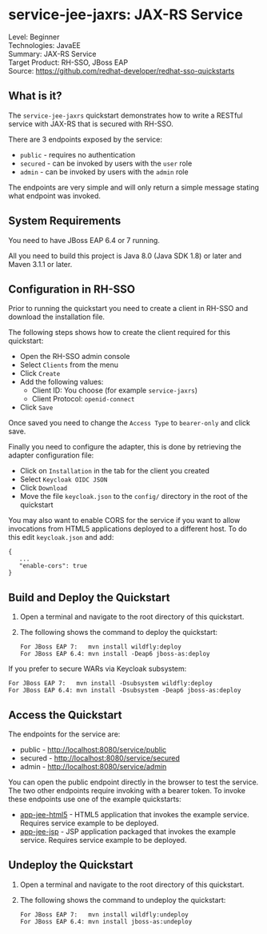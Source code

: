 service-jee-jaxrs: JAX-RS Service
===================================================

Level: Beginner  
Technologies: JavaEE  
Summary: JAX-RS Service  
Target Product: RH-SSO, JBoss EAP  
Source: <https://github.com/redhat-developer/redhat-sso-quickstarts>  


What is it?
-----------

The `service-jee-jaxrs` quickstart demonstrates how to write a RESTful service with JAX-RS that is secured with RH-SSO.

There are 3 endpoints exposed by the service:

* `public` - requires no authentication
* `secured` - can be invoked by users with the `user` role
* `admin` - can be invoked by users with the `admin` role

The endpoints are very simple and will only return a simple message stating what endpoint was invoked.


System Requirements
-------------------

You need to have JBoss EAP 6.4 or 7 running.

All you need to build this project is Java 8.0 (Java SDK 1.8) or later and Maven 3.1.1 or later.


Configuration in RH-SSO
-----------------------

Prior to running the quickstart you need to create a client in RH-SSO and download the installation file.

The following steps shows how to create the client required for this quickstart:

* Open the RH-SSO admin console
* Select `Clients` from the menu
* Click `Create`
* Add the following values:
  * Client ID: You choose (for example `service-jaxrs`)
  * Client Protocol: `openid-connect`
* Click `Save`

Once saved you need to change the `Access Type` to `bearer-only` and click save.

Finally you need to configure the adapter, this is done by retrieving the adapter configuration file:

* Click on `Installation` in the tab for the client you created
* Select `Keycloak OIDC JSON`
* Click `Download`
* Move the file `keycloak.json` to the `config/` directory in the root of the quickstart

You may also want to enable CORS for the service if you want to allow invocations from HTML5 applications deployed to a
different host. To do this edit `keycloak.json` and add:

````
{
   ...
   "enable-cors": true
}
````


Build and Deploy the Quickstart
-------------------------------

1. Open a terminal and navigate to the root directory of this quickstart.

2. The following shows the command to deploy the quickstart:

   ````
   For JBoss EAP 7:   mvn install wildfly:deploy
   For JBoss EAP 6.4: mvn install -Deap6 jboss-as:deploy
   ````

If you prefer to secure WARs via Keycloak subsystem:

   ````
   For JBoss EAP 7:   mvn install -Dsubsystem wildfly:deploy
   For JBoss EAP 6.4: mvn install -Dsubsystem -Deap6 jboss-as:deploy
   ````

Access the Quickstart
---------------------

The endpoints for the service are:

* public - <http://localhost:8080/service/public>
* secured - <http://localhost:8080/service/secured>
* admin - <http://localhost:8080/service/admin>

You can open the public endpoint directly in the browser to test the service. The two other endpoints require
invoking with a bearer token. To invoke these endpoints use one of the example quickstarts:

* [app-jee-html5](../app-jee-html5/README.md) - HTML5 application that invokes the example service. Requires service example to be deployed.
* [app-jee-jsp](../app-jee-jsp/README.md) - JSP application packaged that invokes the example service. Requires service example to be deployed.


Undeploy the Quickstart
-----------------------

1. Open a terminal and navigate to the root directory of this quickstart.

2. The following shows the command to undeploy the quickstart:

   ````
   For JBoss EAP 7:   mvn install wildfly:undeploy
   For JBoss EAP 6.4: mvn install jboss-as:undeploy
   ````
